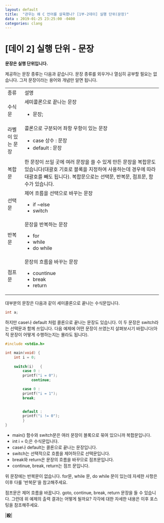 ```yaml
---
layout: default
title:  "관우는 왜 C 언어를 살육했나? [1부-2데이] 실행 단위(문장)"
data : 2019-01-25 23:25:00 -0400
categories: clang
---
```


# [데이 2] 실행 단위 - 문장

**문장은 실행 단위입니다.**

제공하는 문장 종류는 다음과 같습니다. 문장 종류를 외우거나 열심히 공부할 필요는 없습니다. 그저 문장이라는 용어와 개념만 알면 됩니다.

<table>
  <tr>
   <td>종류
   </td>
   <td>설명
   </td>
  </tr>
  <tr>
   <td>수식문 
   </td>
   <td>세미콜론으로 끝나는 문장<ul>

<li>문장;</li>
</ul>

   </td>
  </tr>
  <tr>
   <td>라벨이 있는 문장 
   </td>
   <td> 콜론으로 구분되어 좌항 우항이 있는 문장<ul>

<li>case 상수 : 문장
<li>default : 문장</li>
</ul>

   </td>
  </tr>
  <tr>
   <td>복합문 
   </td>
   <td>한 문장이 쓰일 곳에 여러 문장을 쓸 수 있게 만든 문장을 복합문도 있습니다(대괄호 기호로 블록을 지정하여 사용하는데 경우에 따라 대괄호를 빼도 됩니다). 복합문으로는 선택문, 반복문, 점프문, 함수가 있습니다.
   </td>
  </tr>
  <tr>
   <td>선택문 
   </td>
   <td> 제어 흐름을 선택으로 바꾸는 문장<ul>

<li>if ~else
<li>switch</li></ul>

   </td>
  </tr>
  <tr>
   <td>반복문 
   </td>
   <td>문장을 반복하는 문장<ul>

<li>for
<li>while
<li>do while</li></ul>

   </td>
  </tr>
  <tr>
   <td>점프문 
   </td>
   <td> 문장의 흐름을 바꾸는 문장<ul>

<li>countinue
<li>break
<li>return</li></ul>

   </td>
  </tr>
</table>

대부분의 문장은 다음과 같이 세미콜론으로 끝나는 수식문입니다.

```c
int a;
```

하지만 case나 default 처럼 콜론으로 끝나는 문장도 있습니다. 이 두 문장은 switch라는 선택문과 함께 쓰입니다. 다음 예제에 어떤 문장이 쓰였는지 살펴보시기 바랍니다(아직 문장이 어떻게 수행하는지는 몰라도 됩니다).

```c
#include <stdio.h>

int main(void) {
	int i = 0;
	
	switch(i)	{
		case 0 :
		printf("i = 0");
            continue;

		case 0 :
		printf("i = 1");
		break;

		
		default :
		printf("i != 0");
		}
}

```


- main() 함수와 switch문은 여러 문장이 블록으로 묶여 있으니까 복합문입니다.
- int i = 0;은 수식문입니다.
- case나 default는 콜론으로 끝나는 문장입니다.
- switch는 선택적으로 흐름을 제어하므로 선택문입니다.
- break와 return은 문장의 흐름을 바꾸므로 점프문입니다.
- continue, break, return는 점프 문입니다.

위 문장에는 반복문이 없습니다. for문, while 문, do while 문이 있는데 자세한 사항은 이후 다룰 '반복문'을 참고해주세요.

점프문은 제어 흐름을 바꿉니다. goto, continue, break, return 문장을 들 수 있습니다. 그런데 위 예제의 출력 결과는 어떻게 될까요? 각각에 대한 자세한 내용은 이후 포스팅을 참조해주세요.

|**殺**|


